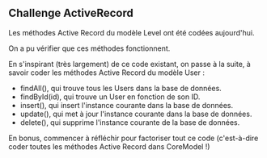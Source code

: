 ## Challenge ActiveRecord

Les méthodes Active Record du modèle Level ont été codées aujourd'hui.

On a pu vérifier que ces méthodes fonctionnent.

En s'inspirant (très largement) de ce code existant, on passe à la suite, à savoir coder les méthodes Active Record du modèle User :

- findAll(), qui trouve tous les Users dans la base de données.
- findById(id), qui trouve un User en fonction de son ID.
- insert(), qui insert l'instance courante dans la base de données.
- update(), qui met à jour l'instance courante dans la base de données.
- delete(), qui supprime l'instance courante de la base de données.

En bonus, commencer à réfléchir pour factoriser tout ce code (c'est-à-dire coder toutes les méthodes Active Record dans CoreModel !)
